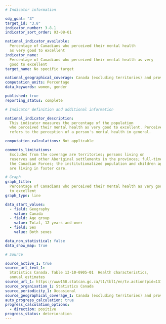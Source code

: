 ```yaml
---
# Indicator information

sdg_goal: "3"
target_id: "3.8"
indicator_number: 3.8.1
indicator_sort_order: 03-08-01

national_indicator_available:
  Percentage of Canadians who perceived their mental health
  as very good to excellent
indicator_name:
  Percentage of Canadians who perceived their mental health as very
  good to excellent
target_name: No specific target

national_geographical_coverage: Canada (excluding territories) and provinces
computation_units: Percentage
data_keywords: women, gender

published: true
reporting_status: complete

# Indicator definition and additional information

national_indicator_description:
  This indicator measures the percentage of the population
  who perceived their mental health as very good to excellent. Perceived mental health
  refers to the perception of a person's mental health in general.

computation_calculations: Not applicable

comments_limitations:
  Excluded from the coverage are territories; persons living on
  reserves and other Aboriginal settlements in the provinces; full-time members of
  the Canadian Forces; the institutionalized population and children aged 12-17 that
  are living in foster care.

# Graph
graph_title:
  Percentage of Canadians who perceived their mental health as very good
  to excellent
graph_type: line

data_start_values:
  - field: Geography
    value: Canada
  - field: Age group
    value: Total, 12 years and over
  - field: Sex
    value: Both sexes

data_non_statistical: false
data_show_map: true

# Source

source_active_1: true
source_url_text_1:
  Statistics Canada. Table 13-10-0905-01  Health characteristics,
  annual estimates
source_url_1: https://www150.statcan.gc.ca/t1/tbl1/en/tv.action?pid=1310090501
source_organisation_1: Statistics Canada
source_periodicity_1: Occasional
source_geographical_coverage_1: Canada (excluding territories) and provinces
auto_progress_calculation: true
progress_calculation_options:
  - direction: positive
progress_status: deterioration
---
```


